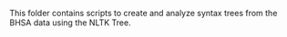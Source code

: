This folder contains scripts to create and analyze syntax trees from the BHSA data using the NLTK Tree.
